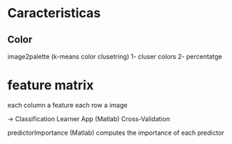 # Caracteristicas

## Color
image2palette (k-means color clusetring)
    1- cluser colors
    2- percentatge


# feature matrix
each column a feature
each row a image

-> Classification Learner App (Matlab)
Cross-Validation

predictorImportance (Matlab) computes the importance of each predictor 
